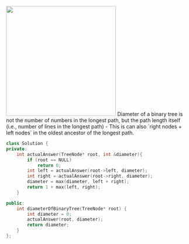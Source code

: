 <img  src="https://external-content.duckduckgo.com/iu/?u=https%3A%2F%2Fcdn.procoding.org%2Fdatastructures%2Fbinary-tree%2Fdiameter-of-binary-tree%2Fdiameter-of-binary-tree.png&f=1&nofb=1&ipt=9381fc427416763fd2e0d899f56204c36e8ddbd781e38bf01a205c437ea381df&ipo=images" height ="300px"/>
Diameter of a binary tree is not the number of numbers in the longest path, but the path length itself (i.e., number of lines in the longest path)
- This is can also `right nodes + left nodes` in the oldest ancestor of the longest path. 


```cpp
class Solution {
private:
    int actualAnswer(TreeNode* root, int &diameter){
        if (root == NULL)
            return 0;
        int left = actualAnswer(root->left, diameter);
        int right = actualAnswer(root->right, diameter);
        diameter = max(diameter, left + right);
        return 1 + max(left, right);
    }

public:
    int diameterOfBinaryTree(TreeNode* root) {
        int diameter = 0;
        actualAnswer(root, diameter);
        return diameter;
    }
};
```